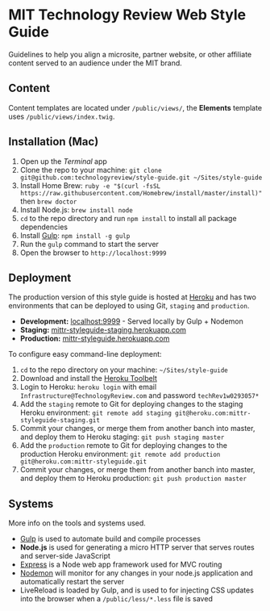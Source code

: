 # MIT Technology Review Web Style Guide
Guidelines to help you align a microsite, partner website, or other affiliate content served to an audience under the MIT brand.

## Content
Content templates are located under `/public/views/`, the **Elements** template uses `/public/views/index.twig`.

## Installation (Mac)
1. Open up the *Terminal* app
1. Clone the repo to your machine: `git clone git@github.com:technologyreview/style-guide.git ~/Sites/style-guide`
1. Install Home Brew: `ruby -e "$(curl -fsSL https://raw.githubusercontent.com/Homebrew/install/master/install)"` then `brew doctor`
1. Install Node.js: `brew install node`
1. `cd` to the repo directory and run `npm install` to install all package dependencies
1. Install [Gulp](http://gulpjs.com/): `npm install -g gulp`
1. Run the `gulp` command to start the server
1. Open the browser to `http://localhost:9999`

## Deployment
The production version of this style guide is hosted at [Heroku]() and has two environments that can be deployed to using Git, `staging` and `production`.

* **Development:** [localhost:9999](http://localhost:9999) - Served locally by Gulp + Nodemon
* **Staging:** [mittr-styleguide-staging.herokuapp.com](https://mittr-styleguide-staging.herokuapp.com/)
* **Production:** [mittr-styleguide.herokuapp.com](https://mittr-styleguide.herokuapp.com/)

To configure easy command-line deployment:

1. `cd` to the repo directory on your machine: `~/Sites/style-guide`
1. Download and install the [Heroku Toolbelt](https://toolbelt.heroku.com/)
1. Login to Heroku: `heroku login` with email `Infrastructure@TechnologyReview.com` and password `techRev1w0293057*`
1. Add the `staging` remote to Git for deploying changes to the staging Heroku environment: `git remote add staging git@heroku.com:mittr-styleguide-staging.git`
1. Commit your changes, or merge them from another banch into master, and deploy them to Heroku staging: `git push staging master`
1. Add the `production` remote to Git for deploying changes to the production Heroku environment: `git remote add production git@heroku.com:mittr-styleguide.git`
1. Commit your changes, or merge them from another banch into master, and deploy them to Heroku production: `git push production master`

## Systems
More info on the tools and systems used.

* [Gulp](http://gulpjs.com/) is used to automate build and compile processes
* **Node.js** is used for generating a micro HTTP server that serves routes and server-side JavaScript
* [Express](http://expressjs.com/) is a Node web app framework used for MVC routing
* [Nodemon](http://nodemon.io/) will monitor for any changes in your node.js application and automatically restart the server
* LiveReload is loaded by Gulp, and is used to for injecting CSS updates into the browser when a `/public/less/*.less` file is saved